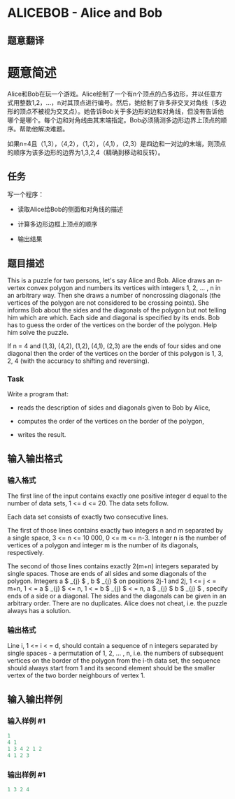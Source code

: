 # ALICEBOB - Alice and Bob

## 题意翻译

# **题意简述**

Alice和Bob在玩一个游戏。Alice绘制了一个有n个顶点的凸多边形，并以任意方式用整数1,2，...，n对其顶点进行编号。然后，她绘制了许多非交叉对角线（多边形的顶点不被视为交叉点）。她告诉Bob关于多边形的边和对角线，但没有告诉他哪个是哪个。每个边和对角线由其末端指定。Bob必须猜测多边形边界上顶点的顺序。帮助他解决难题。

如果n=4且（1,3），（4,2），（1,2），（4,1），（2,3）是四边和一对边的末端，则顶点的顺序为该多边形的边界为1,3,2,4（精确到移动和反转）。

## **任务**

写一个程序：

- 读取Alice给Bob的侧面和对角线的描述

- 计算多边形边框上顶点的顺序

- 输出结果

## 题目描述

 This is a puzzle for two persons, let's say Alice and Bob. Alice draws an n-vertex convex polygon and numbers its vertices with integers 1, 2, ... , n in an arbitrary way. Then she draws a number of noncrossing diagonals (the vertices of the polygon are not considered to be crossing points). She informs Bob about the sides and the diagonals of the polygon but not telling him which are which. Each side and diagonal is specified by its ends. Bob has to guess the order of the vertices on the border of the polygon. Help him solve the puzzle.

If n = 4 and (1,3), (4,2), (1,2), (4,1), (2,3) are the ends of four sides and one diagonal then the order of the vertices on the border of this polygon is 1, 3, 2, 4 (with the accuracy to shifting and reversing).

### Task

Write a program that:

- reads the description of sides and diagonals given to Bob by Alice,

- computes the order of the vertices on the border of the polygon,

- writes the result.

## 输入输出格式

### 输入格式

 The first line of the input contains exactly one positive integer d equal to the number of data sets, 1 <= d <= 20. The data sets follow.

Each data set consists of exactly two consecutive lines.

The first of those lines contains exactly two integers n and m separated by a single space, 3 <= n <= 10 000, 0 <= m <= n-3. Integer n is the number of vertices of a polygon and integer m is the number of its diagonals, respectively.

The second of those lines contains exactly 2(m+n) integers separated by single spaces. Those are ends of all sides and some diagonals of the polygon. Integers a $ _{j} $ , b $ _{j} $ on positions 2j-1 and 2j, 1 <= j < = m+n, 1 < = a $ _{j} $ <= n, 1 < = b $ _{j} $ < = n, a $ _{j} $  b $ _{j} $ , specify ends of a side or a diagonal. The sides and the diagonals can be given in an arbitrary order. There are no duplicates. Alice does not cheat, i.e. the puzzle always has a solution.

### 输出格式

 Line i, 1 <= i < = d, should contain a sequence of n integers separated by single spaces - a permutation of 1, 2, ... , n, i.e. the numbers of subsequent vertices on the border of the polygon from the i-th data set, the sequence should always start from 1 and its second element should be the smaller vertex of the two border neighbours of vertex 1.

## 输入输出样例

### 输入样例 #1

```cpp
1 
4 1 
1 3 4 2 1 2 
4 1 2 3
```


### 输出样例 #1

```cpp
1 3 2 4
```


